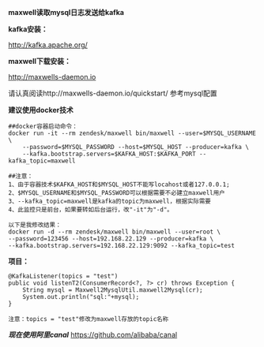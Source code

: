 **maxwell读取mysql日志发送给kafka**

**kafka安装：**

http://kafka.apache.org/

**maxwell下载安装：**

http://maxwells-daemon.io

请认真阅读http://maxwells-daemon.io/quickstart/ 参考mysql配置

**建议使用docker技术**

    ##docker容器启动命令：
    docker run -it --rm zendesk/maxwell bin/maxwell --user=$MYSQL_USERNAME \
        --password=$MYSQL_PASSWORD --host=$MYSQL_HOST --producer=kafka \
        --kafka.bootstrap.servers=$KAFKA_HOST:$KAFKA_PORT --kafka_topic=maxwell
     
    ##注意：
    1、由于容器技术$KAFKA_HOST和$MYSQL_HOST不能写locahost或者127.0.0.1;
    2、$MYSQL_USERNAME和$MYSQL_PASSWORD可以根据需要不必建立maxwell用户
    3、--kafka_topic=maxwell是kafka的topic为maxwell，根据实际需要
    4、此监控只是前台，如果要转如后台运行，改"-it"为"-d"。
    
    以下是我修改结果：
    docker run -d --rm zendesk/maxwell bin/maxwell --user=root \
    --password=123456 --host=192.168.22.129 --producer=kafka \
    --kafka.bootstrap.servers=192.168.22.129:9092 --kafka_topic=test
    
    
**项目：**

    @KafkaListener(topics = "test")
    public void listenT2(ConsumerRecord<?, ?> cr) throws Exception {
        String mysql = Maxwell2MysqlUtil.maxwell2Mysql(cr);
        System.out.println("sql:"+mysql);
    }
    
    注意：topics = "test"修改为maxwell存放的topic名称
    
***现在使用阿里canal***
https://github.com/alibaba/canal
